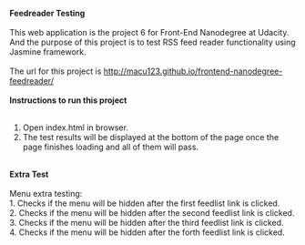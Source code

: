<b>Feedreader Testing</b><br>
<br>
This web application is the project 6 for Front-End Nanodegree at Udacity. And the purpose of this project is to test RSS feed reader functionality using Jasmine framework.<br>
<br>
The url for this project is http://macu123.github.io/frontend-nanodegree-feedreader/<br>
<br>
<b>Instructions to run this project</b><br>
<br>
1. Open index.html in browser.<br>
2. The test results will be displayed at the bottom of the page once the page finishes loading and all of them will pass.<br>
<br>
<b>Extra Test</b><br>
<br>
Menu extra testing:<br>
1. Checks if the menu will be hidden after the first feedlist link is clicked.<br>
2. Checks if the menu will be hidden after the second feedlist link is clicked.<br>
3. Checks if the menu will be hidden after the third feedlist link is clicked.<br>
4. Checks if the menu will be hidden after the forth feedlist link is clicked.
